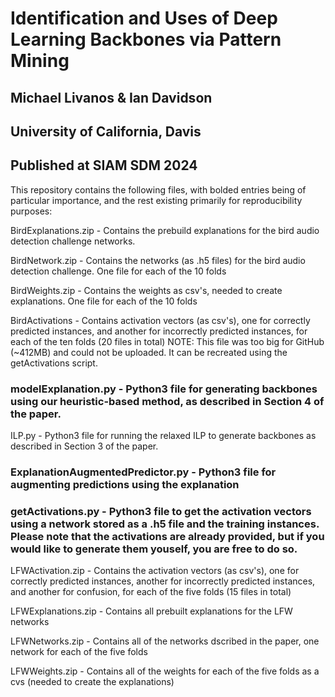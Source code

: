 # Identification and Uses of Deep Learning Backbones via Pattern Mining
## Michael Livanos & Ian Davidson
## University of California, Davis
## Published at SIAM SDM 2024

This repository contains the following files, with bolded entries being of particular importance, and the rest existing primarily for reproducibility purposes:

BirdExplanations.zip - Contains the prebuild explanations for the bird audio detection challenge networks. 

BirdNetwork.zip - Contains the networks (as .h5 files) for the bird audio detection challenge. One file for each of the 10 folds

BirdWeights.zip - Contains the weights as csv's, needed to create explanations. One file for each of the 10 folds

BirdActivations - Contains activation vectors (as csv's), one for correctly predicted instances, and another for incorrectly predicted instances, for each of the ten folds (20 files in total) NOTE: This file was too big for GitHub (~412MB) and could not be uploaded. It can be recreated using the getActivations script.

### **modelExplanation.py - Python3 file for generating backbones using our heuristic-based method, as described in Section 4 of the paper.**

ILP.py - Python3 file for running the relaxed ILP to generate backbones as described in Section 3 of the paper.

### **ExplanationAugmentedPredictor.py - Python3 file for augmenting predictions using the explanation**

### **getActivations.py - Python3 file to get the activation vectors using a network stored as a .h5 file and the training instances. Please note that the activations are already provided, but if you would like to generate them youself, you are free to do so.**

LFWActivation.zip - Contains the activation vectors (as csv's), one for correctly predicted instances, another for incorrectly predicted instances, and another for confusion, for each of the five folds (15 files in total)

LFWExplanations.zip - Contains all prebuilt explanations for the LFW networks

LFWNetworks.zip - Contains all of the networks dscribed in the paper, one network for each of the five folds

LFWWeights.zip - Contains all of the weights for each of the five folds as a cvs (needed to create the explanations)
